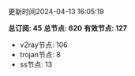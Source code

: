 更新时间2024-04-13 16:05:19

**总订阅: 45**
**总节点: 620**
**有效节点: 127**
- v2ray节点: 106
- trojan节点: 8
- ss节点: 13
